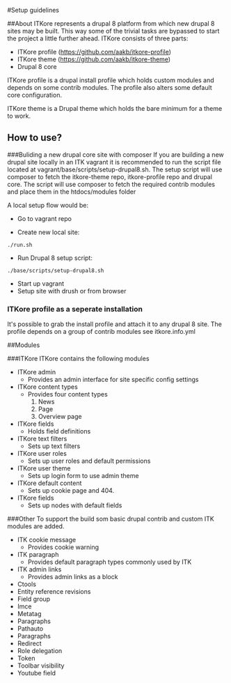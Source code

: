 #Setup guidelines

##About
ITKore represents a drupal 8 platform from which new drupal 8 sites may be built. This way some of the trivial tasks are bypassed to start the project a little further ahead.
ITKore consists of three parts:
* ITKore profile (https://github.com/aakb/itkore-profile)
* ITKore theme (https://github.com/aakb/itkore-theme)
* Drupal 8 core

ITKore profile is a drupal install profile which holds custom modules and depends on some contrib modules. The profile also alters some default core configuration.

ITKore theme is a Drupal theme which holds the bare minimum for a theme to work.

## How to use?

###Buliding a new drupal core site with composer
If you are building a new drupal site locally in an ITK vagrant it is recommended to run the script file located at vagrant/base/scripts/setup-drupal8.sh.
The setup script will use composer to fetch the itkore-theme repo, itkore-profile repo and drupal core.
The script will use composer to fetch the required contrib modules and place them in the htdocs/modules folder

A local setup flow would be:

* Go to vagrant repo

* Create new local site:
```
./run.sh
```

* Run Drupal 8 setup script:
```
./base/scripts/setup-drupal8.sh
```

* Start up vagrant
* Setup site with drush or from browser


### ITKore profile as a seperate installation
It's possible to grab the install profile and attach it to any drupal 8 site. The profile depends on a group of contrib modules see itkore.info.yml

##Modules

###ITKore
ITKore contains the following modules

* ITKore admin
   * Provides an admin interface for site specific config settings
* ITKore content types
   * Provides four content types
      1. News
      2. Page
      3. Overview page
* ITKore fields
   * Holds field definitions
* ITKore text filters
   * Sets up text filters
* ITKore user roles
   * Sets up user roles and default permissions
* ITKore user theme
   * Sets up login form to use admin theme
* ITKore default content
   * Sets up cookie page and 404.
* ITKore fields
   * Sets up nodes with default fields

###Other
To support the build som basic drupal contrib and custom ITK modules are added.

* ITK cookie message
   * Provides cookie warning
* ITK paragraph
   * Provides default paragraph types commonly used by ITK
* ITK admin links
   * Provides admin links as a block
* Ctools
* Entity reference revisions
* Field group
* Imce
* Metatag
* Paragraphs
* Pathauto
* Paragraphs
* Redirect
* Role delegation
* Token
* Toolbar visibility
* Youtube field
